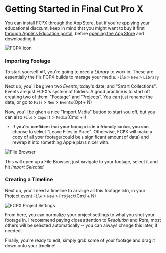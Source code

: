 # Getting Started in Final Cut Pro X

You can install FCPX through the App Store, but if you're applying your educational discount, keep in mind that you might want to buy it first [through Apple's Education portal](https://www.apple.com/us-hed/shop/product/BMGE2Z/A/pro-apps-bundle-for-education), before [opening the App Store](https://apps.apple.com/us/app/final-cut-pro/id424389933?mt=12) and downloading it.

![FCPX icon](https://www.rippletraining.com/wp-content/uploads/2017/12/fcpx-Masters-Bundle-product.jpg)

### Importing Footage

To start yourself off, you're going to need a *Library* to work in. These are essentially the file FCPX builds to manage your media. `File` > `New` > `Library`

Next up, you'll be given two *Events*, today's date, and "Smart Collections". Events are just FCPX's system of folders. A good practice is to start off creating two of them: "Footage" and "Projects". You can just rename the date, or go to `File` > `New` > `Events`(Opt + N)

Now, you'll be given a nice "Import Media" button to start you off, but you can also `File` > `Import` > `Media`(Cmd + I)

- If you're confident that your footage is in a friendly codec, you can choose to select "Leave Files in Place". Otherwise, FCPX will make a copy of all your footage(could be a significant amount of data) and rewrap it into something Apple plays nicer with.

![File Browser](https://files.slack.com/files-pri/T0HTW3H0V-F01MYS717F1/filebrowser.png?pub_secret=c75c95d634)

This will open up a File Browser, just navigate to your footage, select it and hit *Import Selected*

### Creating a Timeline

Next up, you'll need a timeline to arrange all this footage into, in your Project event `File` > `New` > `Project`(Cmd + N)

![FCPX Project Settings](https://files.slack.com/files-pri/T0HTW3H0V-F01NAGZJN7P/newproject.png?pub_secret=f645d6d372)

From here, you can normalize your project settings to what you shot your footage in. I recommend paying close attention to *Resolution* and *Rate*, most others will be selected automatically -- you can always change this later, if needed.

Finally, you're ready to edit, simply grab some of your footage and drag it down onto your timeline!
